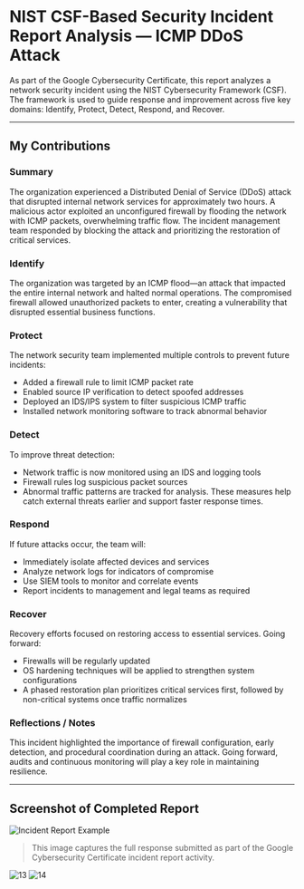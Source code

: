 # NIST CSF-Based Security Incident Report Analysis — ICMP DDoS Attack
As part of the Google Cybersecurity Certificate, this report analyzes a network security incident using the NIST Cybersecurity Framework (CSF). The framework is used to guide response and improvement across five key domains: Identify, Protect, Detect, Respond, and Recover.

---

## My Contributions
### Summary
The organization experienced a Distributed Denial of Service (DDoS) attack that disrupted internal network services for approximately two hours. A malicious actor exploited an unconfigured firewall by flooding the network with ICMP packets, overwhelming traffic flow. The incident management team responded by blocking the attack and prioritizing the restoration of critical services.

### Identify
The organization was targeted by an ICMP flood—an attack that impacted the entire internal network and halted normal operations. The compromised firewall allowed unauthorized packets to enter, creating a vulnerability that disrupted essential business functions.

### Protect
The network security team implemented multiple controls to prevent future incidents:
- Added a firewall rule to limit ICMP packet rate
- Enabled source IP verification to detect spoofed addresses
- Deployed an IDS/IPS system to filter suspicious ICMP traffic
- Installed network monitoring software to track abnormal behavior

### Detect
To improve threat detection:
- Network traffic is now monitored using an IDS and logging tools
- Firewall rules log suspicious packet sources
- Abnormal traffic patterns are tracked for analysis. These measures help catch external threats earlier and support faster response times.


### Respond
If future attacks occur, the team will:
- Immediately isolate affected devices and services
- Analyze network logs for indicators of compromise
- Use SIEM tools to monitor and correlate events
- Report incidents to management and legal teams as required

### Recover
Recovery efforts focused on restoring access to essential services. Going forward:
- Firewalls will be regularly updated
- OS hardening techniques will be applied to strengthen system configurations
- A phased restoration plan prioritizes critical services first, followed by non-critical systems once traffic normalizes

### Reflections / Notes
This incident highlighted the importance of firewall configuration, early detection, and procedural coordination during an attack. Going forward, audits and continuous monitoring will play a key role in maintaining resilience.

---
## Screenshot of Completed Report
![Incident Report Example](incident-report-example.png)
> This image captures the full response submitted as part of the Google Cybersecurity Certificate incident report activity.

![13](https://github.com/user-attachments/assets/5ac97519-7424-4189-9563-10c5fa1780bf)
![14](https://github.com/user-attachments/assets/84f89b6e-2086-4ed9-a16b-474f868bf158)

